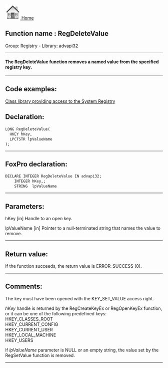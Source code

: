 [<img src="../../images/home.png"> Home ](https://github.com/VFPX/Win32API)  

## Function name : RegDeleteValue
Group: Registry - Library: advapi32    
***  


#### The RegDeleteValue function removes a named value from the specified registry key.
***  


## Code examples:
[Class library providing access to the System Registry](../../samples/sample_472.md)  

## Declaration:
```foxpro  
LONG RegDeleteValue(
  HKEY hKey,
  LPCTSTR lpValueName
);  
```  
***  


## FoxPro declaration:
```foxpro  
DECLARE INTEGER RegDeleteValue IN advapi32;
	INTEGER hKey,;
	STRING  lpValueName  
```  
***  


## Parameters:
hKey 
[in] Handle to an open key.

lpValueName 
[in] Pointer to a null-terminated string that names the value to remove.  
***  


## Return value:
If the function succeeds, the return value is ERROR_SUCCESS (0).  
***  


## Comments:
The key must have been opened with the KEY_SET_VALUE access right.  
  
<Em>hKey</Em> handle is returned by the RegCreateKeyEx or RegOpenKeyEx function, or it can be one of the following predefined keys:  
     HKEY_CLASSES_ROOT  
     HKEY_CURRENT_CONFIG  
     HKEY_CURRENT_USER  
     HKEY_LOCAL_MACHINE  
     HKEY_USERS  
  
If <Em>lpValueName</Em> parameter is NULL or an empty string, the value set by the RegSetValue function is removed.   
  
***  

